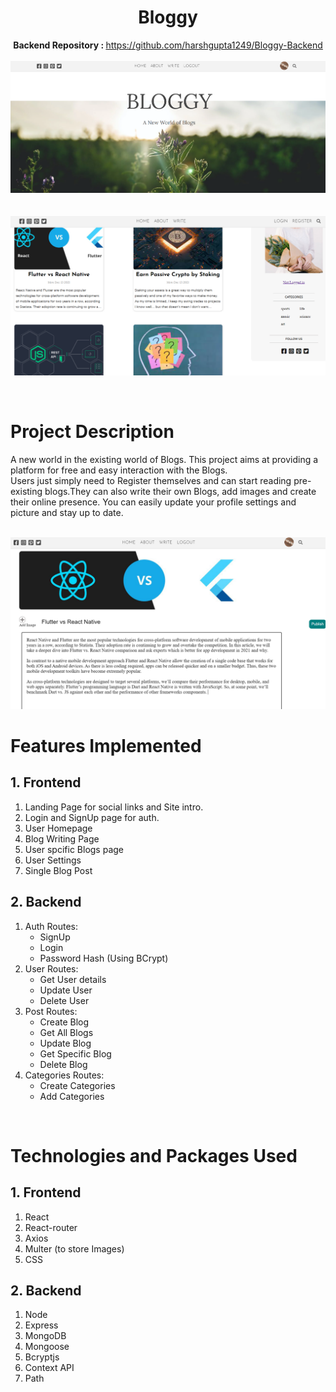 
<div align="center">

# Bloggy
   <b>Backend Repository : </b> https://github.com/harshgupta1249/Bloggy-Backend<br><br>
   <kbd><img src="./assets/i1.png" border:></kbd>
   <br><br><br>
   <kbd><img src="./assets/i2.png"></kbd>
</div>
<br>


# Project Description

A new world in the existing world of Blogs. This project aims at providing a platform for free and easy interaction with the Blogs.<br> Users just simply need to Register themselves and can start reading pre-existing blogs.They can also write their own Blogs, add images and create their online presence. You can easily update your profile settings and picture and stay up to date. <br>


<br>
<kbd><img src="./assets/i3.png"></kbd>
<br>

# Features Implemented

## 1. Frontend

1. Landing Page for social links and Site intro.
2. Login and SignUp page for auth.
3. User Homepage
4. Blog Writing Page
5. User spcific Blogs page
6. User Settings
7. Single Blog Post

## 2. Backend

1. Auth Routes:
   - SignUp
   - Login
   - Password Hash (Using BCrypt)
2. User Routes:
   - Get User details
   - Update User
   - Delete User
3. Post Routes:
   - Create Blog
   - Get All Blogs
   - Update Blog
   - Get Specific Blog
   - Delete Blog
3. Categories Routes:
   - Create Categories
   - Add Categories
<br/>

# Technologies and Packages Used

## 1. Frontend

1. React
2. React-router
3. Axios
4. Multer (to store Images)
5. CSS

## 2. Backend

1. Node
2. Express
3. MongoDB
4. Mongoose
5. Bcryptjs
6. Context API
7. Path
